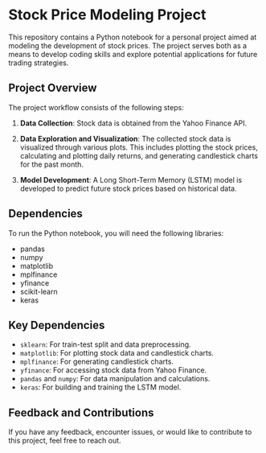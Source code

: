 # Stock Price Modeling Project

This repository contains a Python notebook for a personal project aimed at modeling the development of stock prices. The project serves both as a means to develop coding skills and explore potential applications for future trading strategies.

## Project Overview

The project workflow consists of the following steps:

1. **Data Collection**: Stock data is obtained from the Yahoo Finance API.

2. **Data Exploration and Visualization**: The collected stock data is visualized through various plots. This includes plotting the stock prices, calculating and plotting daily returns, and generating candlestick charts for the past month.

3. **Model Development**: A Long Short-Term Memory (LSTM) model is developed to predict future stock prices based on historical data.

## Dependencies

To run the Python notebook, you will need the following libraries:

- pandas
- numpy
- matplotlib
- mplfinance
- yfinance
- scikit-learn
- keras

## Key Dependencies

- `sklearn`: For train-test split and data preprocessing.
- `matplotlib`: For plotting stock data and candlestick charts.
- `mplfinance`: For generating candlestick charts.
- `yfinance`: For accessing stock data from Yahoo Finance.
- `pandas` and `numpy`: For data manipulation and calculations.
- `keras`: For building and training the LSTM model.

## Feedback and Contributions

If you have any feedback, encounter issues, or would like to contribute to this project, feel free to reach out.
